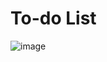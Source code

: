 # To-do List


![image](https://github.com/user-attachments/assets/7a7fa1d0-c800-4c2f-99cf-af1e1d07e5d4)
